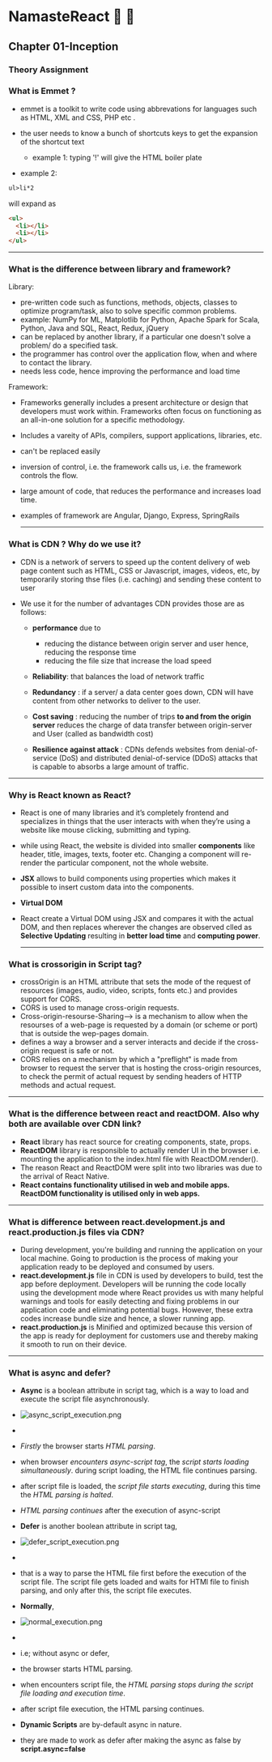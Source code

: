 # NamasteReact 🙏 🚀

## Chapter 01-Inception

### Theory Assignment

### What is Emmet ?

- emmet is a toolkit to write code using abbrevations for languages such as HTML, XML and CSS, PHP etc .
- the user needs to know a bunch of shortcuts keys to get the expansion of the shortcut text

  - example 1: typing '!' will give the HTML boiler plate

- example 2:

```html
ul>li*2
```

will expand as

```html
<ul>
  <li></li>
  <li></li>
</ul>
```

---

### What is the difference between library and framework?

Library:

- pre-written code such as functions, methods, objects, classes to optimize program/task, also to solve specific common problems.
- example: NumPy for ML, Matplotlib for Python, Apache Spark for Scala, Python, Java and SQL, React, Redux, jQuery
- can be replaced by another library, if a particular one doesn't solve a problem/ do a specified task.
- the programmer has control over the application flow, when and where to contact the library.
- needs less code, hence improving the performance and load time

Framework:

- Frameworks generally includes a present architecture or design that developers must work within. Frameworks often focus on functioning as an all-in-one solution for a specific methodology.
- Includes a vareity of APIs, compilers, support applications, libraries, etc.
- can't be replaced easily
- inversion of control, i.e. the framework calls us, i.e. the framework controls the flow.
- large amount of code, that reduces the performance and increases load time.
- examples of framework are Angular, Django, Express, SpringRails

  ***

### What is CDN ? Why do we use it?

- CDN is a network of servers to speed up the content delivery of web page content such as HTML, CSS or Javascript, images, videos, etc, by temporarily storing thse files (i.e. caching) and sending these content to user

- We use it for the number of advantages CDN provides those are as follows:

  - **performance** due to

    - reducing the distance between origin server and user hence, reducing the response time
    - reducing the file size that increase the load speed

  - **Reliability**: that balances the load of network traffic
  - **Redundancy** : if a server/ a data center goes down, CDN will have content from other networks to deliver to the user.
  - **Cost saving** : reducing the number of trips **to and from the origin server** reduces the charge of data transfer between origin-server and User (called as bandwidth cost)
  - **Resilience against attack** : CDNs defends websites from denial-of-service (DoS) and distributed denial-of-service (DDoS) attacks that is capable to absorbs a large amount of traffic.

---

### Why is React known as React?

- React is one of many libraries and it’s completely frontend and specializes in things that the user interacts with when they’re using a website like mouse clicking, submitting and typing.
- while using React, the website is divided into smaller **components** like header, title, images, texts, footer etc.
  Changing a component will re-render the particular component, not the whole website.
- **JSX** allows to build components using properties which makes it possible to insert custom data into the components.

- **Virtual DOM**
- React create a Virtual DOM using JSX and compares it with the actual DOM, and then replaces wherever the changes are observed clled as **Selective Updating** resulting in **better load time** and **computing power**.

  ***

### What is crossorigin in Script tag?

- crossOrigin is an HTML attribute that sets the mode of the request of resources (images, audio, video, scripts, fonts etc.) and provides support for CORS.
- CORS is used to manage cross-origin requests.
- Cross-origin-resourse-Sharing--> is a mechanism to allow when the resourses of a web-page is requested by a domain (or scheme or port) that is outside the wep-pages domain.
- defines a way a browser and a server interacts and decide if the cross-origin request is safe or not.
- CORS relies on a mechanism by which a "preflight" is made from browser to request the server that is hosting the cross-origin resources, to check the permit of actual request by sending headers of HTTP methods and actual request.

---

### What is the difference between react and reactDOM. Also why both are available over CDN link?

- **React** library has react source for creating components, state, props.
- **ReactDOM** library is responsible to actually render UI in the browser i.e. mounting the application to the index.html file with ReactDOM.render().
- The reason React and ReactDOM were split into two libraries was due to the arrival of React Native.
- **React contains functionality utilised in web and mobile apps. ReactDOM functionality is utilised only in web apps.**

---

### What is difference between react.development.js and react.production.js files via CDN?

- During development, you're building and running the application on your local machine. Going to production is the process of making your application ready to be deployed and consumed by users.
- **react.development.js** file in CDN is used by developers to build, test the app before deployment.
  Developers will be running the code locally using the development mode where React provides us with many helpful warnings and tools for easily detecting and fixing problems in our application code and eliminating potential bugs. However, these extra codes increase bundle size and hence, a slower running app.
- **react.production.js** is Minified and optimized because this version of the app is ready for deployment for customers use and thereby making it smooth to run on their device.

---

### What is async and defer?

- **Async** is a boolean attribute in script tag, which is a way to load and execute the script file asynchronously.
- ![async_script_execution.png](../src/assets/async_script_execution.png)
-
- _Firstly_ the browser starts _HTML parsing_.
- when browser _encounters async-script tag_, the _script starts loading simultaneously_. during script loading, the HTML file continues parsing.
- after script file is loaded, the _script file starts executing_, during this time the _HTML parsing is halted_.
- _HTML parsing continues_ after the execution of async-script

- **Defer** is another boolean attribute in script tag,
- ![defer_script_execution.png](../src/assets/defer_script_execution.png)
-
- that is a way to parse the HTML file first before the execution of the script file. The script file gets loaded and waits for HTMl file to finish parsing, and only after this, the script file executes.

- **Normally**,
- ![normal_execution.png](../src/assets/normal_execution.png)
-
- i.e; without async or defer,
- the browser starts HTML parsing.
- when encounters script file, the _HTML parsing stops during the script file loading and execution time_.
- after script file execution, the HTML parsing continues.

- **Dynamic Scripts** are by-default async in nature.
- they are made to work as defer after making the async as false by **script.async=false**
